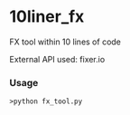 # 10liner_fx
FX tool within 10 lines of code

External API used: fixer.io

### Usage
`>python fx_tool.py` 
